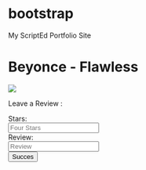 # bootstrap
My ScriptEd Portfolio Site
<!DOCTYPE html>
<html>
    <head>
        <title> Album Review</title>
        <link rel="stylesheet" href="https://maxcdn.bootstrapcdn.com/bootstrap/3.3.6/css/bootstrap.min.css" />
    </head>
    <body>
        <h1> Beyonce - Flawless</h1>
        <img src="https://upload.wikimedia.org/wikipedia/en/5/5f/Beyonce-Nicki-Flawless-Remix.jpg" >
            <p><bold>Leave a Review :</bold></p>
            
    
  <div class="form-group">
    <label for="inputEmail3" class="col-sm-2 control-label">Stars:</label>
    <div class="col-sm-10">
      <input type="email" class="form-control" id="inputEmail3" placeholder="Four Stars">
    </div>
  </div>
  <div class="form-group">
    <label for="inputPassword3" class="col-sm-2 control-label">Review:</label>
    <div class="col-sm-10">
      <input type="password" class="form-control" id="inputPassword3" placeholder="Review">
    </div>
  </div>
  <div class="form-group">
    <div class="col-sm-offset-2 col-sm-10">
      <div class="checkbox">
        
      
  </div>
  <div class="form-group">
    <div class="col-sm-offset-2 col-sm-10">
      <button type="submit" class="btn btn-default">Succes</button>
    </div>
  </div>
</form>
    </body>
